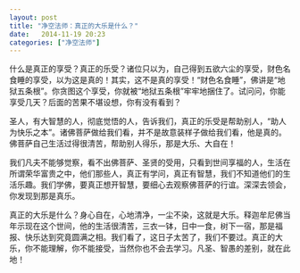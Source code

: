```yaml
---
layout: post
title: "净空法师：真正的大乐是什么？"
date:   2014-11-19 20:23
categories: ["净空法师"]
---
```


	

什么是真正的享受？真正的乐受？诸位只以为，自己得到五欲六尘的享受，财色名食睡的享受，以为这是真的！其实，这不是真的享受！“财色名食睡”，佛讲是“地狱五条根”。你贪图这个享受，你就被“地狱五条根”牢牢地捆住了。试问问，你能享受几天？后面的苦果不堪设想，你有没有看到？

圣人，有大智慧的人，彻底觉悟的人，告诉我们，真正的乐受是帮助别人，“助人为快乐之本”。诸佛菩萨做给我们看，并不是故意装样子做给我们看，他是真的。佛菩萨自己生活过得很清苦，帮助别人得乐，那是大乐、大自在！

我们凡夫不能够觉察，看不出佛菩萨、圣贤的受用，只看到世间享福的人，生活在所谓荣华富贵之中，他们那些人，真正有学问，真正有智慧，我们不知道他们的生活乐趣。我们学佛，要真正想开智慧，要细心去观察佛菩萨的行谊。深深去领会，你发现到那是真乐。                          

真正的大乐是什么？身心自在，心地清净，一尘不染，这就是大乐。释迦牟尼佛当年示现在这个世间，他的生活很清苦，三衣一钵，日中一食，树下一宿，那是福报、快乐达到究竟圆满之相。我们看了，这日子太苦了，我们不要过。真正的大乐，你不能理解，你不能接受，当然你也不会去学习。凡圣、智愚的差别，就在此地！


